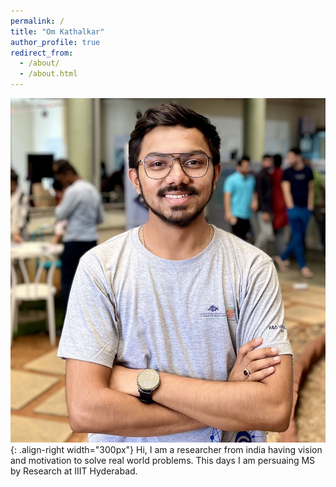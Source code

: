 ```yaml
---
permalink: /
title: "Om Kathalkar"
author_profile: true
redirect_from: 
  - /about/
  - /about.html
---
```


![om](/images/IMG_6808.jpeg){: .align-right width="300px"}
Hi, I am a researcher from india having vision and motivation to solve real world problems. This days I am persuaing MS by Research at IIIT Hyderabad.
